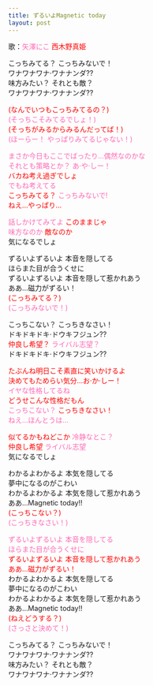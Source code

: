 ```yaml
---
title: ずるいよMagnetic today
layout: post
---
```

歌：<font color="hotpink">矢澤にこ</font> <font color="red">西木野真姫</font>

<p>こっちみてる？ こっちみないで！<br />
ワナワナワナ·ワナナンダ??<br />
味方みたい？ それとも敵？<br />
ワナワナワナ·ワナナンダ??</p>

<p><font color="red">(なんでいつもこっちみてるの？)</font><br />
<font color="hotpink">(そっちこそみてるでしょ！)</font><br />
<font color="red">(そっちがみるからみるんだってば！)</font><br />
<font color="hotpink">(ほーらー！ やっぱりみてるじゃない！)</font></p>

<p><font color="hotpink">まさか今日もここでばったり…偶然なのかな<br />
それとも策略とか？ あ·や·しー！</font><br />
<font color="red">バカね考え過ぎでしょ</font><br />
<font color="hotpink">でもね考えてる</font><br />
<font color="red">こっちみてる？</font> <font color="hotpink">こっちみないで!</font><br />
<font color="red">ねえ…やっぱり…</font></p>

<p><font color="hotpink">話しかけてみてよ</font> <font color="red">このままじゃ</font><br />
<font color="hotpink">味方なのか</font> <font color="red">敵なのか</font><br />
気になるでしょ</p>

<p>ずるいよずるいよ 本音を隠してる<br />
ほらまた目が合うくせに<br />
ずるいよずるいよ 本音を隠して惹かれあう<br />
ああ…磁力がずるい！<br />
<font color="red">(こっちみてる？)</font><br />
<font color="hotpink">(こっちみないで！)</font></p>

<p>こっちこない？ こっちきなさい！<br />
ドキドキドキ·ドウキフジュン??<br />
<font color="red">仲良し希望？</font> <font color="hotpink">ライバル志望？</font><br />
ドキドキドキ·ドウキフジュン??</p>

<p><font color="red">たぶんね明日こそ素直に笑いかけるよ<br />
決めてもためらい気分…お·か·しー！</font><br />
<font color="hotpink">イヤな性格してるね</font><br />
<font color="red">どうせこんな性格だもん</font><br />
<font color="hotpink">こっちこない？</font> <font color="red">こっちきなさい！</font><br />
<font color="hotpink">ねえ…ほんとうは…</font></p>

<p><font color="red">似てるかもねどこか</font> <font color="hotpink">冷静なとこ？</font><br />
<font color="red">仲良し希望</font> <font color="hotpink">ライバル志望</font><br />
気になるでしょ</p>

<p>わかるよわかるよ 本気を隠してる<br />
夢中になるのがこわい<br />
わかるよわかるよ 本気を隠して惹かれあう<br />
ああ…Magnetic today!!<br />
<font color="red">(こっちこない？)</font><br />
<font color="hotpink">(こっちきなさい！)</font></p>

<p><font color="hotpink">ずるいよずるいよ 本音を隠してる<br />
ほらまた目が合うくせに</font><br />
<font color="red">ずるいよずるいよ 本音を隠して惹かれあう<br />
ああ…磁力がずるい！</font><br />
わかるよわかるよ 本気を隠してる<br />
夢中になるのがこわい<br />
わかるよわかるよ 本気を隠して惹かれあう<br />
ああ…Magnetic today!!<br />
<font color="red">(ねえどうする？)</font><br />
<font color="hotpink">(さっさと決めて！)</font></p>

<p>こっちみてる？ こっちみないで！<br />
ワナワナワナ·ワナナンダ??<br />
味方みたい？ それとも敵？<br />
ワナワナワナ·ワナナンダ??</p>